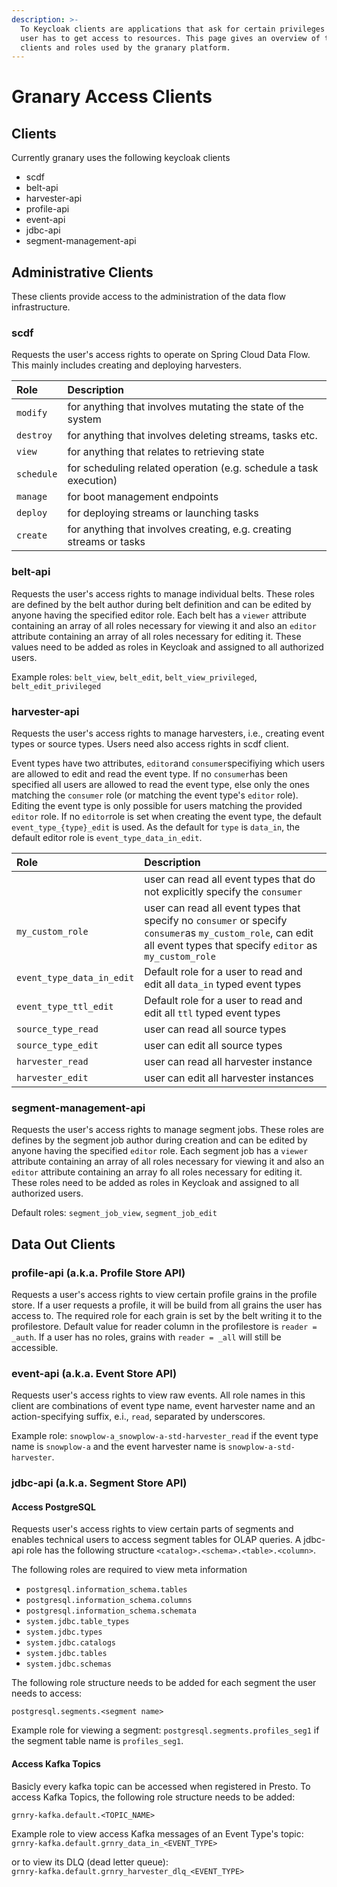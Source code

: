 ```yaml
---
description: >-
  To Keycloak clients are applications that ask for certain privileges (roles) a
  user has to get access to resources. This page gives an overview of the
  clients and roles used by the granary platform.
---
```


# Granary Access Clients

## Clients

Currently granary uses the following keycloak clients

* scdf
* belt-api
* harvester-api
* profile-api
* event-api
* jdbc-api
* segment-management-api

## Administrative Clients

These clients provide access to the administration of the data flow infrastructure.

### scdf

Requests the user's access rights to operate on Spring Cloud Data Flow. This mainly includes creating and deploying harvesters.

| Role | Description |
| :--- | :--- |
| `modify` | for anything that involves mutating the state of the system |
| `destroy` | for anything that involves deleting streams, tasks etc. |
| `view` | for anything that relates to retrieving state |
| `schedule` | for scheduling related operation \(e.g. schedule a task execution\) |
| `manage` | for boot management endpoints |
| `deploy` | for deploying streams or launching tasks |
| `create` | for anything that involves creating, e.g. creating streams or tasks |

### belt-api

Requests the user's access rights to manage individual belts. These roles are defined by the belt author during belt definition and can be edited by anyone having the specified editor role. Each belt has a `viewer` attribute containing an array of all roles necessary for viewing it and also an `editor` attribute containing an array of all roles necessary for editing it. These values need to be added as roles in Keycloak and assigned to all authorized users.

Example roles: `belt_view`, `belt_edit`, `belt_view_privileged`, `belt_edit_privileged`

### harvester-api

Requests the user's access rights to manage harvesters, i.e., creating event types or source types. Users need also access rights in scdf client.

Event types have two attributes, `editor`and `consumer`specifiying which users are allowed to edit and read the event type. If no `consumer`has been specified all users are allowed to read the event type, else only the ones matching the `consumer` role \(or matching the event type's `editor` role\). Editing the event type is only possible for users matching the provided `editor` role. If no `editor`role is set when creating the event type, the default `event_type_{type}_edit` is used. As the default for `type` is `data_in`, the default editor role is `event_type_data_in_edit`.

| Role | Description |
| :--- | :--- |
|  | user can read all event types that do not explicitly specify the `consumer` |
| `my_custom_role` | user can read all event types that specify no `consumer` or specify `consumer`as `my_custom_role`, can edit all event types that specify `editor` as `my_custom_role` |
| `event_type_data_in_edit` | Default role for a user to read and edit all `data_in` typed event types |
| `event_type_ttl_edit` | Default role for a user to read and edit all `ttl` typed event types |
| `source_type_read` | user can read all source types |
| `source_type_edit` | user can edit all source types |
| `harvester_read` | user can read all harvester instance |
| `harvester_edit` | user can edit all harvester instances |

### segment-management-api

Requests the user's access rights to manage segment jobs. These roles are defines by the segment job author during creation and can be edited by anyone having the specified `editor` role. Each segment job has a `viewer` attribute containing an array of all roles necessary for viewing it and also an `editor` attribute containing an array fo all roles necessary for editing it. These roles need to be added as roles in Keycloak and assigned to all authorized users.

Default roles: `segment_job_view`, `segment_job_edit`

## Data Out Clients

### profile-api \(a.k.a. Profile Store API\)

Requests a user's access rights to view certain profile grains in the profile store. If a user requests a profile, it will be build from all grains the user has access to. The required role for each grain is set by the belt writing it to the profilestore. Default value for reader column in the profilestore is `reader = _auth`. If a user has no roles, grains with `reader = _all` will still be accessible.

### event-api \(a.k.a. Event Store API\)

Requests user's access rights to view raw events. All role names in this client are combinations of event type name, event harvester name and an action-specifying suffix, e.i., `read`, separated by underscores.

Example role: `snowplow-a_snowplow-a-std-harvester_read` if the event type name is `snowplow-a` and the event harvester name is `snowplow-a-std-harvester`. 

### jdbc-api \(a.k.a. Segment Store API\)

#### Access PostgreSQL

Requests user's access rights to view certain parts of segments and enables technical users to access segment tables for OLAP queries. A jdbc-api role has the following structure  `<catalog>.<schema>.<table>.<column>`.

The following roles are required to view meta information

* `postgresql.information_schema.tables`
* `postgresql.information_schema.columns`
* `postgresql.information_schema.schemata`
* `system.jdbc.table_types`
* `system.jdbc.types`
* `system.jdbc.catalogs`
* `system.jdbc.tables`
* `system.jdbc.schemas`

The following role structure needs to be added for each segment the user needs to access:

`postgresql.segments.<segment name>`

Example role for viewing a segment: `postgresql.segments.profiles_seg1` if the segment table name is `profiles_seg1`.

#### Access Kafka Topics

Basicly every kafka topic can be accessed when registered in Presto. To access Kafka Topics, the following role structure needs to be added:

`grnry-kafka.default.<TOPIC_NAME>`

Example role to view access Kafka messages of an Event Type's topic:   
`grnry-kafka.default.grnry_data_in_<EVENT_TYPE>`

or to view its DLQ \(dead letter queue\):  
`grnry-kafka.default.grnry_harvester_dlq_<EVENT_TYPE>`

